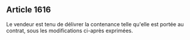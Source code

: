 Article 1616
----
Le vendeur est tenu de délivrer la contenance telle qu'elle est portée au
contrat, sous les modifications ci-après exprimées.
